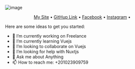 ![image](https://user-images.githubusercontent.com/6764957/87083194-cec5b800-c25e-11ea-85b4-0bebc4374e07.png)

<p align="center">
  <a target="_blank" href="https://axel4design.tk">My Site</a> •
  <a href="https://github.com/leyam2468">GitHup Link</a> •
  <a href="https://www.facebook.com/leyam24685">Facebook</a> •
  <a href="http://instagram.com/leyam24685">Instagram</a> •
</p>

Here are some ideas to get you started:

- 🔭 I’m currently working on Freelance
- 🌱 I’m currently learning Vuejs
- 👯 I’m looking to collaborate on Vuejs
- 🤔 I’m looking for help with Nuxtjs
- 💬 Ask me about Anything
- 📫 How to reach me: +201023909759

